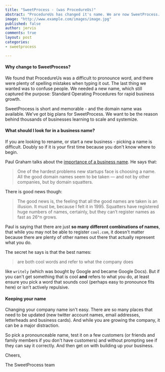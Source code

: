 ```yaml
---
title: "SweetProcess - (was ProcedureUs)"
abstract: "ProcedureUs has changed it's name. We are now SweetProcess. Find out why"
image: "http://www.example.com/images/image.jpg"
published: false
author: jervis
comments: true
layout: post
categories:
- sweetprocess

---
```


#### Why change to SweetProcess?

We found that ProcedureUs was a difficult to pronounce word, and there were plenty of spelling mistakes when typing it out. The last thing we wanted was to confuse people. We needed a new name, which still captured the purpose: Standard Operating Procedures for rapid business growth. 

SweetProcess is short and memorable - and the domain name was available. We've got big plans for SweetProcess. We want to be the reason behind thousands of businesses learning to scale and systemize.

#### What should I look for in a business name?
If you are looking to rename, or start a new business - picking a name is difficult. Doubly so if it is your first time because you don't know where to begin.

Paul Graham talks about the [importance of a business name](http://aux.messymatters.com/pgnames.html). He says that:

> One of the hardest problems new startups face is choosing a name. All the good domain names seem to be taken — and not by other companies, but by domain squatters.

There is good news though:

> The good news is, the feeling that all the good names are taken is an illusion. It must be, because I felt it in 1995. Squatters have registered huge numbers of names, certainly, but they can’t register names as fast as 26^n grows.

Paul is saying that there are just **so many different combinations of names**, that while you may not be able to register `cool.com`, it doesn't matter because there are plenty of other names out there that actually represent what you do.

The secret he says is that the best names:

> are both cool words and refer to what the company does

like `writely` (which was bought by Google and became Google Docs). But if you can't get something that is cool **and** refers to what you do, at least ensure you pick a word that sounds cool (perhaps easy to pronounce fits here) or isn't actively repulsive. 

#### Keeping your name

Changing your company name isn't easy. There are so many places that need to be updated (new twitter account names, email addresses, letterheads and business cards). And while you are growing the company, it can be a major distraction. 

So pick a pronounceable name, test it on a few customers (or friends and family members if you don't have customers) and without prompting see if they can say it correctly. And then get on with building up your business.

Cheers,

The SweetProcess team